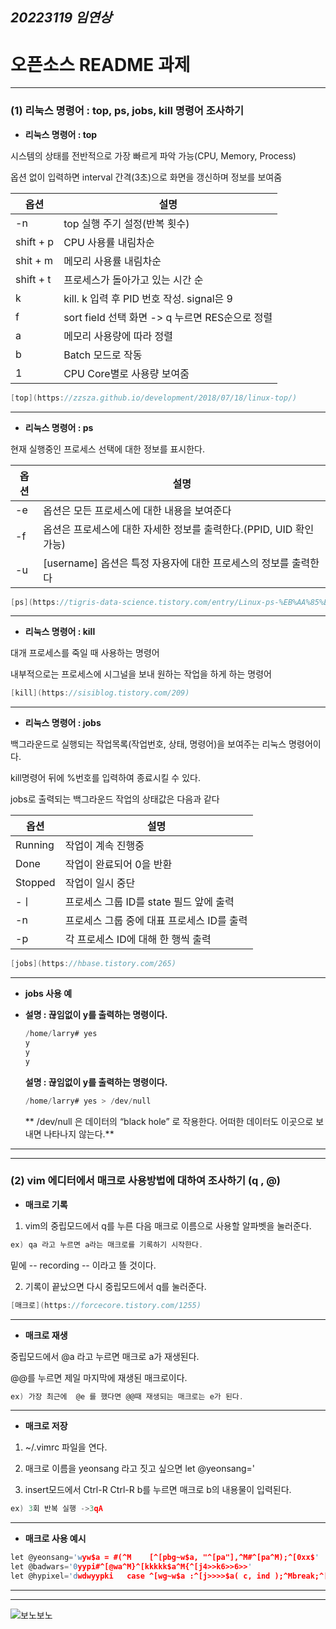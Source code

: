 
## ***20223119 임연상***

# 오픈소스 README 과제

 ---
   ### (1) 리눅스 명령어 : top, ps, jobs, kill 명령어 조사하기
  
  
  * **리눅스 명령어 : top**
 
  
  시스템의 상태를 전반적으로 가장 빠르게 파악 가능(CPU, Memory, Process)
  
  옵션 없이 입력하면 interval 간격(3초)으로 화면을 갱신하며 정보를 보여줌
  
  
  |**옵션**|**설명**|
  |-----|-----|
  |-n|top 실행 주기 설정(반복 횟수)|
  |shift + p|CPU 사용률 내림차순|
  |shit + m|메모리 사용률 내림차순|
  |shift + t|프로세스가 돌아가고 있는 시간 순|
  |k|kill. k 입력 후 PID 번호 작성. signal은 9|
  |f|sort field 선택 화면 -> q 누르면 RES순으로 정렬|
  |a|메모리 사용량에 따라 정렬|
  |b|Batch 모드로 작동|
  |1|CPU Core별로 사용량 보여줌|
  
  ```c
  [top](https://zzsza.github.io/development/2018/07/18/linux-top/)
  ```
  
 ---
 
 * **리눅스 명령어 : ps**
 
 
 현재 실행중인 프로세스 선택에 대한 정보를 표시한다.

 
 |**옵션**|**설명**|
 |-----|-----|
 |-e|옵션은 모든 프로세스에 대한 내용을 보여준다|
 |-f|옵션은 프로세스에 대한 자세한 정보를 출력한다.(PPID, UID 확인 가능)|
 |-u|[username] 옵션은 특정 자용자에 대한 프로세스의 정보를 출력한다|
 
 ```c
 [ps](https://tigris-data-science.tistory.com/entry/Linux-ps-%EB%AA%85%EB%A0%B9%EC%96%B4)
 ```
 
 ---
 
 
 * **리눅스 명령어 : kill**
 
  
  대개 프로세스를 죽일 때 사용하는 명령어
  
  내부적으로는 프로세스에 시그널을 보내 원하는 작업을 하게 하는 명령어
 
  ```c
  [kill](https://sisiblog.tistory.com/209)
  ```
  
  ---
  
 
 * **리눅스 명령어 : jobs**
 
 
 백그라운드로 실행되는 작업목록(작업번호, 상태, 명령어)을 보여주는 리눅스 명령어이다.
 
 kill명령어 뒤에 %번호를 입력하여 종료시킬 수 있다.
 
 jobs로 출력되는 백그라운드 작업의 상태값은 다음과 같다
 
 |**옵션**|**설명**|
 |-----|-----|
 |Running|작업이 계속 진행중|
 |Done|작업이 완료되어 0을 반환|
 |Stopped|작업이 일시 중단|
 |-ㅣ|프로세스 그룹 ID를 state 필드 앞에 출력|
 |-n|프로세스 그룹 중에 대표 프로세스 ID를 출력|
 |-p|각 프로세스 ID에 대해 한 행씩 출력|
 
 ```c
 [jobs](https://hbase.tistory.com/265)
 ```
 
 ---
 
 * **jobs 사용 예**
 
 * **설명 : 끊임없이 y를 출력하는 명령이다.**
 
   ```c
   /home/larry# yes
   y
   y
   y
   ```
   **설명 : 끊임없이 y를 출력하는 명령이다.**
   
   ```c
   /home/larry# yes > /dev/null
   ```
   
   ** /dev/null 은 데이터의 “black hole” 로 작용한다. 어떠한 데이터도 이곳으로 보내면 나타나지 않는다.**
 ---
 ---
 
  ### (2) vim 에디터에서 매크로 사용방법에 대하여 조사하기 (q , @)
  
  * **매크로 기록**
  
  
  1) vim의 중립모드에서 q를 누른 다음 매크로 이름으로 사용할 알파벳을 눌러준다. 
  
  ```c
  ex) qa 라고 누르면 a라는 매크로를 기록하기 시작한다.
  ```
  
  밑에 -- recording -- 이라고 뜰 것이다.
  
  2) 기록이 끝났으면 다시 중립모드에서 q를 눌러준다.
  
  ```c
  [매크로](https://forcecore.tistory.com/1255)
  ```
  
  ---
  
  * **매크로 재생**


  중립모드에서 @a 라고 누르면 매크로 a가 재생된다.
  
  @@를 누르면 제일 마지막에 재생된 매크로이다.
  
  ```c
  ex) 가장 최근에  @e 를 했다면 @@때 재생되는 매크로는 e가 된다.
  ```
  
  ---
 
  * **매크로 저장**
 
 
   1) ~/.vimrc 파일을 연다.
   
   2) 매크로 이름을 yeonsang 라고 짓고 싶으면 let @yeonsang='
   
   3) insert모드에서 Ctrl-R Ctrl-R b를 누르면 매크로 b의 내용물이 입력된다.

   ```c
   ex) 3회 반복 실행 ->3qA
   ```
   
---
  
  * **매크로 사용 예시**
  ```c
  let @yeonsang='wyw$a = #(^M    [^[pbg~w$a, "^[pa"],^M#^[pa^M);^[0xx$'
  let @badwars='0yypi#^[@wa^M}^[kkkkk$a^M{^[j4>>k6>>6>>'
  let @hypixel='dwdwyypki   case ^[wg~w$a :^[j>>>>$a( c, ind );^Mbreak;^[jdd.....0'
  ```
   
---
---

![보노보노](https://user-images.githubusercontent.com/106826591/171911899-556e90e0-8926-4ffa-b8d0-0d3b9fd0f59a.png) <img src="" width="1" height="1">

   



   
